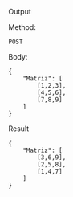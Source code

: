 Output

Method:

    POST

Body:

    {
        "Matriz": [
            [1,2,3],
            [4,5,6],
            [7,8,9]
        ]
    }

Result

    {
        "Matriz": [
            [3,6,9],
            [2,5,8],
            [1,4,7]
        ]
    }
